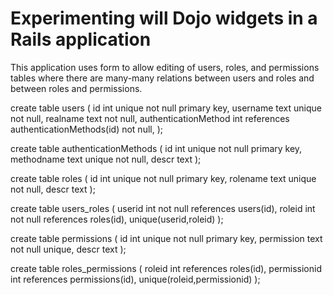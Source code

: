 # Experimenting will Dojo widgets in a Rails application

This application uses form to allow editing of users, roles, and permissions tables
where there are many-many relations between users and roles and between roles and permissions.

create table users (
  id int unique not null primary key,
  username text unique not null,
  realname text not null,
  authenticationMethod int references authenticationMethods(id) not null,
);

create table authenticationMethods (
  id int unique not null primary key,
  methodname text unique not null,
  descr text
);

create table roles (
  id int unique not null primary key,
  rolename text unique not null,
  descr text
);

create table users_roles (
  userid int not null references users(id),
  roleid int not null references roles(id),
  unique(userid,roleid)
);

create table permissions (
  id int unique not null primary key,
  permission text not null unique,
  descr text
);

create table roles_permissions (
  roleid int references roles(id),
  permissionid int references permissions(id),
  unique(roleid,permissionid)
);
